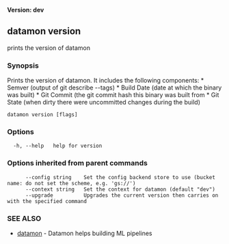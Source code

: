 **Version: dev**

## datamon version

prints the version of datamon

### Synopsis

Prints the version of datamon. It includes the following components:
	* Semver (output of git describe --tags)
	* Build Date (date at which the binary was built)
	* Git Commit (the git commit hash this binary was built from
	* Git State (when dirty there were uncommitted changes during the build)


```
datamon version [flags]
```

### Options

```
  -h, --help   help for version
```

### Options inherited from parent commands

```
      --config string    Set the config backend store to use (bucket name: do not set the scheme, e.g. 'gs://')
      --context string   Set the context for datamon (default "dev")
      --upgrade          Upgrades the current version then carries on with the specified command
```

### SEE ALSO

* [datamon](datamon.md)	 - Datamon helps building ML pipelines


